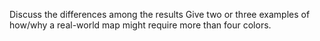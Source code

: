  Discuss the differences among the results
 Give two or three examples of how/why a real-world map might require more than four colors.
